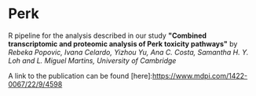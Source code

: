 # Perk
R pipeline for the analysis described in our study **"Combined transcriptomic and proteomic analysis of Perk toxicity pathways"** by
*Rebeka Popovic, Ivana Celardo, Yizhou Yu, Ana C. Costa, Samantha H. Y. Loh and L. Miguel Martins, University of Cambridge*

A link to the publication can be found [here]:https://www.mdpi.com/1422-0067/22/9/4598


